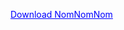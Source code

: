 <a href="https://www.lukemanners.co.uk/NomTexturePack.zip" style="color:blue" target="_blank">Download NomNomNom</a>
